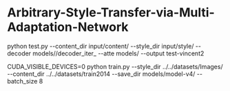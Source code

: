 # Arbitrary-Style-Transfer-via-Multi-Adaptation-Network
python test.py  --content_dir input/content/ --style_dir input/style/   --decoder models//decoder_iter_  --atte models/   --output test-vincent2

CUDA_VISIBLE_DEVICES=0 python train.py --style_dir ../../datasets/Images/ --content_dir ../../datasets/train2014 --save_dir models/model-v4/ --batch_size 8
